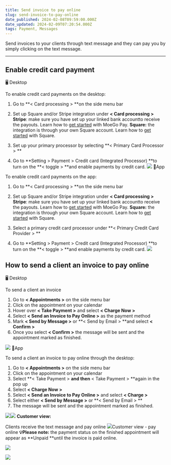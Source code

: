 ```yaml
---
title: Send invoice to pay online
slug: send-invoice-to-pay-online
date_published: 2024-02-08T09:59:00.000Z
date_updated: 2024-02-09T07:20:54.000Z
tags: Payment, Messages
---
```


Send invoices to your clients through text message and they can pay you by simply clicking on the text message.

---

## Enable credit card payment

🖥️ Desktop 

To enable credit card payments on the desktop:

1. Go to **< Card processing > **on the side menu bar
2. Set up Square and/or Stripe integration under **< Card processing >
Stripe**: make sure you have set up your linked bank accountto receive the payouts. Learn how to [get started](__GHOST_URL__/set-up-moego-pay/) with MoeGo Pay.
**Square:** the integration is through your own Square account. Learn how to [get started](__GHOST_URL__/square-integration/) with Square.

3. Set up your primary processor by selecting **< Primary Card Processor > **

4. Go to **Setting > Payment > Credit card (Integrated Processor) **to turn on the **< toggle > **and enable payments by credit card. 
![](__GHOST_URL__/content/images/2024/02/CleanShot-2024-02-08-at-22.05.49@2x.png)
📱App

To enable credit card payments on the app:

1. Go to **< Card processing > **on the side menu bar
2. Set up Square and/or Stripe integration under **< Card processing >
Stripe**: make sure you have set up your linked bank accountto receive the payouts. Learn how to [get started](__GHOST_URL__/set-up-moego-pay/) with MoeGo Pay.
**Square:** the integration is through your own Square account. Learn how to [get started](__GHOST_URL__/square-integration/) with Square.

3. Select a primary credit card processor under **< Primary Credit Card Provider > **

4. Go to **Setting > Payment > Credit card (Integrated Processor) **to turn on the **< toggle > **and enable payments by credit card. 
![](__GHOST_URL__/content/images/2024/02/image-8.png)
## How to send a client an invoice to pay online

🖥️ Desktop 

To send a client an invoice 

1. Go to **< Appointments >** on the side menu bar
2. Click on the appointment on your calendar 
3. Hover over **< Take Payment >** and select **< Charge Now >**
4. Select **< Send an Invoice to Pay Online >** as the payment method
5. Mark **< Send by Message >** or **< Send by Email > **and select **< Confirm >**
6. Once you select **< Confirm >** the message will be sent and the appointment marked as finished.

![](__GHOST_URL__/content/images/2024/02/CleanShot-2024-02-08-at-22.32.57-3.gif)
📱App

To send a client an invoice to pay online through the desktop:

1. Go to **< Appointments >** on the side menu bar
2. Click on the appointment on your calendar 
3. Select **< Take Payment > **and then** < Take Payment > **again in the pop up
4. Select **< Charge Now >**
5. Select **< Send an Invoice to Pay Online >** and select **< Charge >**
6. Select either **< Send by Message >** or **< Send by Email > **
7. The message will be sent and the appointment marked as finished.

![](__GHOST_URL__/content/images/2024/02/image-9.png)![](__GHOST_URL__/content/images/2024/02/image-10.png)
**Customer view:**

Clients receive the text message and pay online 
![](__GHOST_URL__/content/images/2021/08/pay-online-1.png)Customer view - pay online
**💡Please note:** the payment status on the finished appointment will appear as **Unpaid **until the invoice is paid online.

![](__GHOST_URL__/content/images/2021/08/Screenshot-12.07.42.png)

![](__GHOST_URL__/content/images/2021/08/Screenshot-12.08.04.png)
